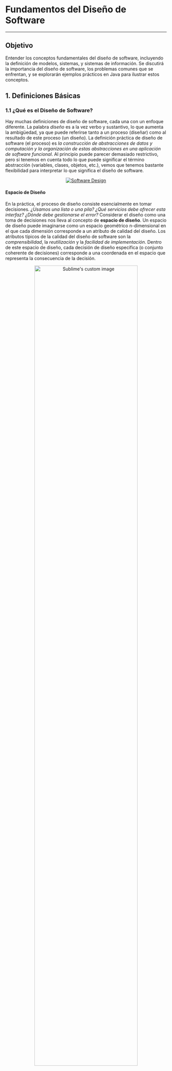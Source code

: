 # Fundamentos del Diseño de Software

---

## Objetivo
Entender los conceptos fundamentales del diseño de software, incluyendo la definición de modelos, sistemas, y sistemas de información. Se discutirá la importancia del diseño de software, los problemas comunes que se enfrentan, y se explorarán ejemplos prácticos en Java para ilustrar estos conceptos.


## 1. Definiciones Básicas

### 1.1 ¿Qué es el Diseño de Software?

Hay muchas definiciones de diseño de software, cada una con un enfoque diferente. La palabra *diseño* es a la vez verbo y sustantivo, lo que aumenta la ambigüedad, ya que puede referirse tanto a un proceso (diseñar) como al resultado de este proceso (un diseño). La definición práctica de diseño de software (el proceso) es *la construcción de abstracciones de datos y computación y la organización de estas abstracciones en una aplicación de software funcional*. Al principio puede parecer demasiado restrictivo, pero si tenemos en cuenta todo lo que puede significar el término abstracción (variables, clases, objetos, etc.), vemos que tenemos bastante flexibilidad para interpretar lo que significa el diseño de software.

<div align="center">

[![Software Design](https://img.youtube.com/vi/Fi3_BjVzpqk/hqdefault.jpg)](https://www.youtube.com/watch?v=Fi3_BjVzpqk)

</div>

#### Espacio de Diseño

En la práctica, el proceso de diseño consiste esencialmente en tomar decisiones. *¿Usamos una lista o una pila? ¿Qué servicios debe ofrecer esta interfaz? ¿Dónde debe gestionarse el error?* Considerar el diseño como una toma de decisiones nos lleva al concepto de **espacio de diseño**. Un espacio de diseño puede imaginarse como un espacio geométrico n-dimensional en el que cada dimensión corresponde a un atributo de calidad del diseño. Los atributos típicos de la calidad del diseño de software son la *comprensibilidad*, la *reutilización* y la *facilidad de implementación*. Dentro de este espacio de diseño, cada decisión de diseño específica (o conjunto coherente de decisiones) corresponde a una coordenada en el espacio que representa la consecuencia de la decisión.

<p align="center">
  <img src="https://raw.githubusercontent.com/prmr/SoftwareDesign/master/modules/figures/m01-DesignSpace.png" alt="Sublime's custom image" width=80%/>
</p>

Otros factor importante esw la *robustez* (resistencia a los errores).

### 1.2 ¿Qué es un modelo?
Un modelo es una representación abstracta y simplificada de un sistema o proceso real. Los modelos se utilizan para entender, analizar y predecir el comportamiento de sistemas complejos sin necesidad de trabajar directamente con el sistema real.

<div align="center">

[![Software Design](https://img.youtube.com/vi/uWuNfhDvZz8/hqdefault.jpg)](https://www.youtube.com/watch?v=uWuNfhDvZz8)

</div>


- **Ejemplo**: En Java, una clase que representa una entidad del mundo real, como un `Empleado`, es un modelo. Contiene atributos como `nombre`, `edad`, `salario`, y métodos para manipular estos datos.

```java
public class Empleado {
    private String nombre;
    private int edad;
    private double salario;

    public Empleado(String nombre, int edad, double salario) {
        this.nombre = nombre;
        this.edad = edad;
        this.salario = salario;
    }

    // Métodos getter y setter
    public String getNombre() { return nombre; }
    public void setNombre(String nombre) { this.nombre = nombre; }

    public int getEdad() { return edad; }
    public void setEdad(int edad) { this.edad = edad; }

    public double getSalario() { return salario; }
    public void setSalario(double salario) { this.salario = salario; }
}
```

Complemento: [What is a Model? ](https://www.youtube.com/watch?v=OKA4_J5yeoU)

### 1.3 ¿Qué es diseño de software?
El diseño de software es el proceso de definir la arquitectura, los componentes, las interfaces y otros aspectos de un sistema de software. Este proceso es crucial para garantizar que el software sea eficiente, mantenible y cumpla con los requisitos del usuario.

- **Ejemplo**: Diseñar un sistema que gestione las operaciones de una biblioteca. Aquí, el diseño incluye la definición de las clases `Libro`, `Usuario`, `Préstamo`, y sus interacciones.

### 1.4 ¿Qué es un sistema?
Un sistema es un conjunto de componentes interrelacionados que trabajan juntos para lograr un objetivo común. En informática, un sistema puede ser un conjunto de software y hardware que interactúan para realizar una tarea específica.

<div align="center">

[![Software Design](https://img.youtube.com/vi/Fd-zhGXgHUs/hqdefault.jpg)](https://www.youtube.com/watch?v=Fd-zhGXgHUs)

</div>

- **Ejemplo**: Un sistema de gestión de inventarios en un almacén, que incluye bases de datos, aplicaciones de software y dispositivos de hardware.

Complemento: [Systems Thinking! ](https://www.youtube.com/watch?v=GPW0j2Bo_eY)

### 1.5 ¿Qué es un sistema de información?
Un sistema de información es un tipo de sistema que recopila, procesa, almacena y distribuye información para apoyar la toma de decisiones y el control en una organización.

- **Ejemplo**: Un sistema de gestión académica que maneja los datos de estudiantes, cursos, y calificaciones.


## 2. Problemas en el Diseño de Software

### 2.1 Complejidad
El software es inherentemente complejo, y a medida que los sistemas crecen, su complejidad aumenta, lo que hace más difícil su mantenimiento y evolución.

- **Ejemplo**: Un sistema de comercio electrónico que necesita integrar pasarelas de pago, gestión de inventarios, y servicio al cliente. La complejidad radica en garantizar que todos estos subsistemas funcionen correctamente y se integren bien.

### 2.2 Escalabilidad
Diseñar software que pueda crecer en capacidad para manejar más usuarios, transacciones, o datos es un reto significativo.

- **Ejemplo**: Un sitio web de noticias que debe manejar picos de tráfico durante eventos importantes. Si no está bien diseñado, el sistema podría fallar bajo alta carga.

### 2.3 Mantenibilidad
El software debe ser fácil de modificar y mejorar. Un diseño deficiente puede llevar a un "código espagueti", donde el código está tan entrelazado que es difícil de entender y cambiar.

- **Ejemplo**: Si el código de un sistema de nómina no está bien estructurado, agregar una nueva regla de cálculo de impuestos podría requerir cambios en múltiples lugares, aumentando el riesgo de errores.

### 2.4 Seguridad
Los sistemas de software deben estar diseñados para resistir ataques y proteger la integridad y confidencialidad de los datos.

- **Ejemplo**: Un sistema bancario que debe proteger las transacciones financieras y los datos de los clientes frente a accesos no autorizados.

### 2.5 Otros

- Falta de documentación: Sin una adecuada documentación, mantener y evolucionar el software se vuelve difícil.
- Incompatibilidad de requisitos: A veces, los requisitos pueden ser conflictivos o cambiantes, lo que complica el proceso de diseño.

## 3. Discusión 


¿Cómo influyen los problemas mencionados en el éxito de un proyecto de software? Reflexiona sobre un proyecto en el que has trabajado y cómo el diseño afectó el resultado.

## 4. Ejercicios

### 1. Identificación de Modelos en Sistemas Reales

Objetivo: Reconocer y definir modelos en sistemas de software existentes.

**Instrucciones:**

1. **Describir el Modelo:** Elige un sistema de software con el que estés familiarizado (por ejemplo, una aplicación bancaria, un sistema de gestión de estudiantes, o una tienda en línea).
2. **Identificar Clases:** Define al menos tres clases que formarían parte del modelo de este sistema. Describe brevemente los atributos y métodos de cada clase.
3. **Relacionar Clases:** Explica cómo estas clases interactúan entre sí dentro del sistema.
4. **Diagrama UML:** Dibuja un diagrama UML de clases que represente el modelo.

**Ejemplo**: Para una tienda en línea, las clases podrían ser `Producto`, `Cliente`, y `Orden`. Describe cómo `Cliente` puede realizar una `Orden` que contiene múltiples `Productos`.


### 2. Problemas Comunes en el Diseño de Software

Lee un caso de estudio sobre un proyecto de software que enfrentó problemas debido a un mal diseño (puedes utilizar ejemplos reales o ficticios). Identifica y analiza los problemas de diseño que llevaron al fracaso o a los desafíos en el proyecto.

**Tareas:**
- Identifica los problemas de diseño en el caso de estudio.
- Propón soluciones alternativas que podrían haberse implementado.
- Reflexiona sobre cómo estos problemas pueden evitarse en futuros proyectos.

**Objetivo:**
Reconocer y analizar problemas comunes en el diseño de software.


### 3.  Diseño de un Sistema de Información

Diseña un sistema de información para una pequeña biblioteca que permita gestionar préstamos de libros, devoluciones, y el registro de usuarios. Define las clases necesarias y cómo interactuarán entre sí.

**Tareas:**
- Define las clases `Libro`, `Usuario`, `Préstamo`, y cualquier otra que consideres relevante.
- Especifica los métodos que cada clase deberá implementar.
- Describe cómo las clases interactuarán para gestionar un préstamo de libro.
- Dibuja un diagrama UML para visualizar el sistema de información.

**Objetivo:**
Aplicar el concepto de sistema de información a un escenario realista y estructurado.

#### 4. Análisis y Diseño de un Sistema

Dado un conjunto de requisitos, diseña un sistema para gestionar un pequeño supermercado. El sistema debe permitir la gestión de productos, clientes, y ventas.

**Tareas:**
- Define las clases necesarias (`Producto`, `Cliente`, `Venta`, etc.).
- Especifica las relaciones entre las clases.
- Desarrolla un diagrama UML para representar el diseño del sistema.
- Escribe pseudocódigo para un método que permita realizar una venta y actualizar el inventario.

**Objetivo:**
Ejercitar la capacidad de diseñar un sistema completo a partir de requisitos dados.

## Conclusión

El diseño de software es un pilar fundamental en la ingeniería de software, ya que define la estructura y el comportamiento de los sistemas que desarrollamos. A través de esta clase, hemos explorado conceptos clave como modelos, sistemas, y sistemas de información, así como los problemas comunes que pueden surgir durante el diseño de software. Estos conceptos no solo son teóricos, sino que tienen un impacto directo en la calidad, mantenibilidad y escalabilidad del software que construimos.

Al comprender y aplicar correctamente estos principios, estarás mejor preparado para enfrentar los desafíos que surgen en la creación de sistemas complejos. Un buen diseño de software no solo facilita el desarrollo inicial, sino que también asegura que el sistema pueda adaptarse y evolucionar con el tiempo, ofreciendo un valor sostenible y duradero.

Es esencial recordar que el diseño de software es un proceso iterativo, en el que aprenderás y mejorarás con la práctica y la experiencia. Cada decisión de diseño que tomes tiene implicaciones significativas para el futuro del proyecto, por lo que es crucial abordarlo con cuidado, considerando tanto las necesidades actuales como las posibles exigencias futuras.

Con este conocimiento como base, estarás mejor equipado para diseñar soluciones de software que no solo funcionen hoy, sino que también puedan crecer y adaptarse en el futuro.


## Referencias

- *Introduction to Software Design with Java*. Martin P. Robillard. Springer 2022, segunda edición.
- [Java Programming: Principles of Software Design](https://www.coursera.org/learn/java-programming-design-principles)


---

¿Hay algún tema específico que desees que profundicemos más o alguna pregunta sobre los ejemplos presentados?